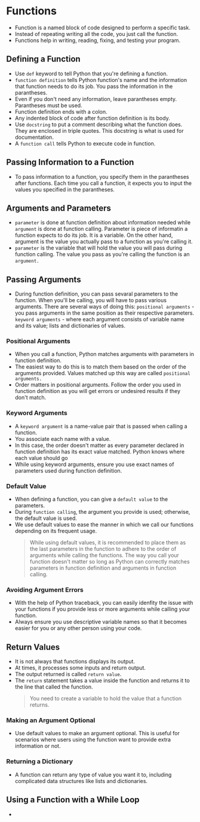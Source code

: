 # Functions

- Function is a named block of code designed to perform a specific task.
- Instead of repeating writing all the code, you just call the function.
- Functions help in writing, reading, fixing, and testing your program.

## Defining a Function

- Use `def` keyword to tell Python that you're defining a function.
- `function definition` tells Python function's name and the information that function needs to do its job. You pass the information in the parantheses.
- Even if you don't need any information, leave parantheses empty. Parantheses must be used.
- Function definition ends with a colon.
- Any indented block of code after function definition is its body.
- Use `docstring` to put a comment describing what the function does. They are enclosed in triple quotes. This docstring is what is used for documentation.
- A `function call` tells Python to execute code in function.

## Passing Information to a Function

- To pass information to a function, you specify them in the parantheses after functions. Each time you call a function, it expects you to input the values you specified in the parantheses.

## Arguments and Parameters

- `parameter` is done at function definition about information needed while `argument` is done at function calling. Parameter is piece of informatin a function expects to do its job. It is a variable. On the other hand, argument is the value you actually pass to a function as you're calling it.
- `parameter` is the variable that will hold the value you will pass during function calling. The value you pass as you're calling the function is an `argument.`

## Passing Arguments

- During function definition, you can pass sevaral parameters to the function. When you'll be calling, you will have to pass various arguments. There are several ways of doing this: `positional arguments` - you pass arguments in the same position as their respective parameters. `keyword arguments` - where each argument consists of variable name and its value; lists and dictionaries of values.

### Positional Arguments

- When you call a function, Python matches arguments with parameters in function definition.
- The easiest way to do this is to match them based on the order of the arguments provided. Values matched up this way are called `positional arguments.`
- Order matters in positional arguments. Follow the order you used in function definition as you will get errors or undesired results if they don't match.

### Keyword Arguments

- A `keyword argument` is a name-value pair that is passed when calling a function.
- You associate each name with a value.
- In this case, the order doesn't matter as every parameter declared in function definition has its exact value matched. Python knows where each value should go
- While using keyword arguments, ensure you use exact names of parameters used during function definition.

### Default Value

- When defining a function, you can give a `default value` to the parameters.
- During `function calling`, the argument you provide is used; otherwise, the default value is used.
- We use default values to ease the manner in which we call our functions depending on its frequent usage.
  > While using default values, it is recommended to place them as the last parameters in the function to adhere to the order of arguments while calling the functions.
  > The way you call your function doesn't matter so long as Python can correctly matches parameters in function definition and arguments in function calling.

### Avoiding Argument Errors

- With the help of Python traceback, you can easily idenfity the issue with your functions if you provide less or more arguments while calling your function.
- Always ensure you use descriptive variable names so that it becomes easier for you or any other person using your code.

## Return Values

- It is not always that functions displays its output.
- At times, it processes some inputs and return output.
- The output returned is called `return value`.
- The `return` statement takes a value inside the function and returns it to the line that called the function.
  > You need to create a variable to hold the value that a function returns.

### Making an Argument Optional

- Use default values to make an argument optional. This is useful for scenarios where users using the function want to provide extra information or not.

### Returning a Dictionary

- A function can return any type of value you want it to, including complicated data structures like lists and dictionaries.

## Using a Function with a While Loop

- 
